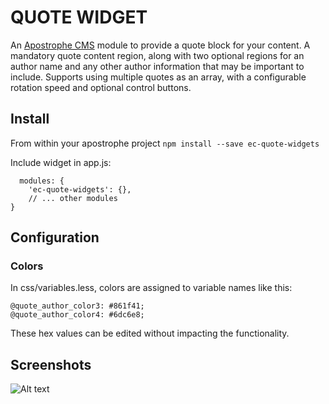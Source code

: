 # QUOTE WIDGET
An [Apostrophe CMS](http://apostrophecms.org/) module to provide a quote block
for your content. A mandatory quote content region, along with two optional
regions for an author name and any other author information that may be
important to include. Supports using multiple quotes as an array, with a
configurable rotation speed and optional control buttons.



## Install
From within your apostrophe project `npm install --save ec-quote-widgets`

Include widget in app.js:

```
  modules: {
    'ec-quote-widgets': {},
    // ... other modules
}
```
## Configuration
### Colors
In css/variables.less, colors are assigned to variable names like this:
```
@quote_author_color3: #861f41;
@quote_author_color4: #6dc6e8;
```
These hex values can be edited without impacting the functionality.


## Screenshots
![Alt text](https://i.postimg.cc/KjFtGNdk/ec-quote-widget_screenshot.png)

